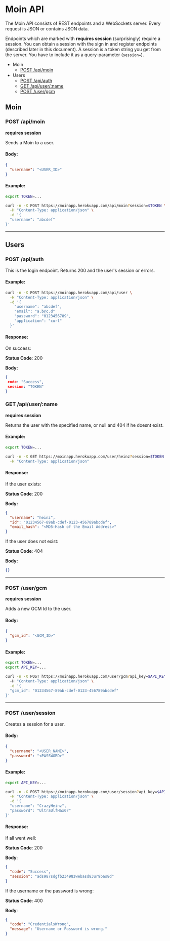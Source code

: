 # Moin API

The Moin API consists of REST endpoints and a WebSockets server.
Every request is JSON or contains JSON data.

Endpoints which are marked with **requires session** (surprisingly) require a session. You can obtain a session with the sign in and register endpoints (described later in this document).
A session is a token string you get from the server. You have to include it as a query-parameter (`session=`).

* Moin
  * [POST /api/moin](#post-moin)
* Users
  * [POST /api/auth]()
  * [GET /api/user/:name](#get-username)
  * [POST /user/gcm](#post-usergcm)

## Moin

### POST /api/moin
**requires session**

Sends a Moin to a user.

#### Body:
```json
{
  "username": "<USER_ID>"
}
```

#### Example:
```bash
export TOKEN=...

curl -n -X POST https://moinapp.herokuapp.com/api/moin?session=$TOKEN \
  -H "Content-Type: application/json" \
  -d '{
  "username": "abcdef"
}'

```
---

## Users

### POST /api/auth

This is the login endpoint. Returns 200 and the user's session or errors.

#### Example:

```bash
curl -n -X POST https://moinapp.herokuapp.com/api/user \
  -H "Content-Type: application/json" \
  -d '{
    "username": "abcdef",
    "email": "a.b@c.d"
    "password": "0123456789",
    "application": "curl"
  }'
```

#### Response:

On success:

**Status Code**: 200

**Body:**
```json
{
 code: "Success",
 session: "TOKEN"
}
```

### GET /api/user/:name

**requires session**

Returns the user with the specified name, or null and 404 if he doesnt exist.

#### Example:

```bash
export TOKEN=...

curl -n -X GET https://moinapp.herokuapp.com/user/heinz?session=$TOKEN \
  -H "Content-Type: application/json"
```

#### Response:

If the user exists:

**Status Code**: 200

**Body:**
```json
{
  "username": "heinz",
  "id": "01234567-89ab-cdef-0123-456789abcdef",
  "email_hash": "<MD5-Hash of the Email Address>"
}
```

If the user does not exist:

**Status Code**: 404

**Body:**
```json
{}
```

---
### POST /user/gcm
**requires session**

Adds a new GCM Id to the user.

#### Body:
```json
{
  "gcm_id": "<GCM_ID>"
}
```

#### Example:
```bash
export TOKEN=...
export API_KEY=...

curl -n -X POST https://moinapp.herokuapp.com/user/gcm?api_key=$API_KEY&session=$TOKEN \
  -H "Content-Type: application/json" \
  -d '{
  "gcm_id": "01234567-89ab-cdef-0123-456789abcdef"
}'

```

---
### POST /user/session

Creates a session for a user.

#### Body:
```json
{
  "username": "<USER_NAME>",
  "password": "<PASSWORD>"  
}
```

#### Example:
```bash
export API_KEY=...

curl -n -X POST https://moinapp.herokuapp.com/user/session?api_key=$API_KEY \
  -H "Content-Type: application/json" \
  -d '{
  "username": "CrazyHeinz",
  "password": "UltraUlfHax0r"
}'

```

#### Response:
If all went well:

**Status Code**: 200

**Body**:
```json
{
  "code": "Success",
  "session": "ads987sdgfb23498zwebasd83ur9bas8d"
}
```

If the username or the password is wrong:

**Status Code**: 400

**Body**:
```json
{
  "code": "CredentialsWrong",
  "message": "Username or Password is wrong." 
}
```
